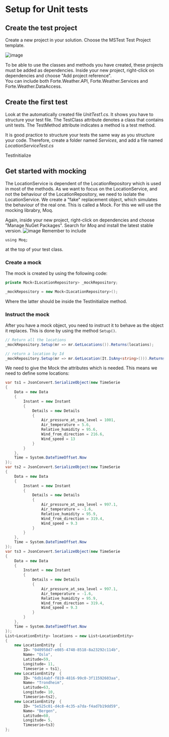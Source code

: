 # Setup for Unit tests

## Create the test project
Create a new project in your solution. Choose the MSTest Test Project template. 

![image](https://user-images.githubusercontent.com/25482321/150508910-02a1e4e2-20d2-42b6-9cc3-d07e55f22aef.png)

To be able to use the classes and methods you have created, these projects must be added as dependencies. 
Inside your new project, right-click on dependencies and choose "Add project reference".  
You can include both Forte.Weather.API, Forte.Weather.Services and Forte.Weather.DataAccess. 

## Create the first test

Look at the automatically created file *UnitTest1.cs*. It shows you have to structure your test file. 
The TestClass attribute denotes a class that contains unit tests. The TestMethod attribute indicates a method is a test method.

It is good practice to structure your tests the same way as you structure your code. Therefore, create a folder named *Services*, and add a file named *LocationServiceTest.cs*

TestInitialize 

## Get started with mocking 

The LocationService is dependent of the LocationRepository which is used in most of the methods. As we want to focus on the LocationService, and not the behaviour of the LocationRepository, we need to isolate the LocationService. We create a "fake" replacement object, which simulates the behaviour of the real one. This is called a Mock. For this we will use the mocking librabry, Moq. 

Again, inside your new project, right-click on dependencies and choose "Manage NuGet Packages". Search for *Moq* and install the latest stable version. 
![image](https://user-images.githubusercontent.com/25482321/150527932-90fbc62b-edfc-43ad-83ef-368242641ba7.png)
Remember to include 
```
using Moq; 
``` 
at the top of your test class. 

### Create a mock
The mock is created by using the following code:
```C#
private Mock<ILocationRepository> _mockRepository;
```

```C#
_mockRepository = new Mock<ILocationRepository>();
```
Where the latter should be inside the TestInitialize method. 

### Instruct the mock
After you have a mock object, you need to instruct it to behave as the object it replaces. This is done by using the method ```Setup()```. 

```C#
// Return all the locations
_mockRepository.Setup(mr => mr.GetLocations()).Returns(locations);

// return a location by Id
_mockRepository.Setup(mr => mr.GetLocation(It.IsAny<string>())).Returns((string i) => locations.Where(x => x.ID == i).Single());
```
We need to give the Mock the attributes which is needed. This means we need to define some locations: 
```C#
var ts1 = JsonConvert.SerializeObject(new TimeSerie
{
    Data = new Data
    {
        Instant = new Instant
        {
            Details = new Details
            {
                Air_pressure_at_sea_level = 1001,
                Air_temperature = 5.6,
                Relative_humidity = 95.6,
                Wind_from_direction = 216.6,
                Wind_speed = 13
            }
        }
    },
    Time = System.DateTimeOffset.Now
});
var ts2 = JsonConvert.SerializeObject(new TimeSerie
{
    Data = new Data
    {
        Instant = new Instant
        {
            Details = new Details
            {
                Air_pressure_at_sea_level = 997.1,
                Air_temperature = -1.6,
                Relative_humidity = 95.9,
                Wind_from_direction = 319.4,
                Wind_speed = 9.3
            }
        }
    },
    Time = System.DateTimeOffset.Now
});
var ts3 = JsonConvert.SerializeObject(new TimeSerie
{
    Data = new Data
    {
        Instant = new Instant
        {
            Details = new Details
            {
                Air_pressure_at_sea_level = 997.1,
                Air_temperature = -1.6,
                Relative_humidity = 95.9,
                Wind_from_direction = 319.4,
                Wind_speed = 9.3
            }
        }
    },
    Time = System.DateTimeOffset.Now
});
List<LocationEntity> locations = new List<LocationEntity>
{
    new LocationEntity  {
        ID= "040958d7-e085-4748-8518-8a23292c114b",
        Name= "Oslo",
        Latitude=59,
        Longitude= 11,
        Timeserie = ts1},
    new LocationEntity  {
        ID= "6db14abf-f819-4816-99c0-3f11592603aa",
        Name= "Trondheim",
        Latitude=63,
        Longitude= 10,
        Timeserie=ts2},
    new LocationEntity  {
        ID= "5e525c01-d4c8-4c35-a7da-f4ad7b19dd59",
        Name= "Bergen",
        Latitude=60,
        Longitude= 5,
        Timeserie=ts3}
};
```

